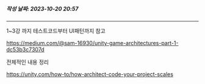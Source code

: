 ##### 작성 날짜: 2023-10-20 20:57
---


1~3강 까지 테스트코드부터 UI패턴까지 참고

https://medium.com/@sam-16930/unity-game-architectures-part-1-dc53b3c7307d

전체적인 내용 정리

https://unity.com/how-to/how-architect-code-your-project-scales